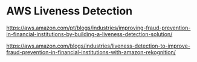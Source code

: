 # AWS Liveness Detection

https://aws.amazon.com/pt/blogs/industries/improving-fraud-prevention-in-financial-institutions-by-building-a-liveness-detection-solution/

https://aws.amazon.com/blogs/industries/liveness-detection-to-improve-fraud-prevention-in-financial-institutions-with-amazon-rekognition/